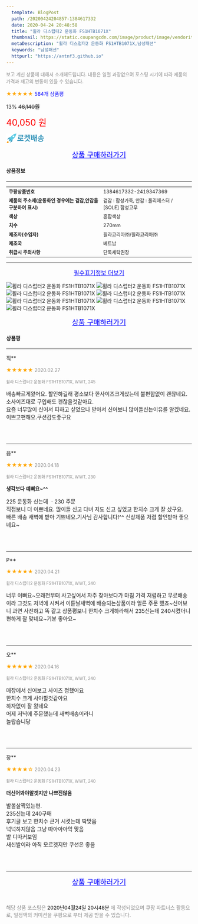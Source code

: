 ```yaml
---
  template: BlogPost
  path: /20200424204857-1384617332
  date: 2020-04-24 20:48:58
  title: "휠라 디스럽터2 운동화 FS1HTB1071X"
  thumbnail: https://static.coupangcdn.com/image/product/image/vendoritem/2019/05/28/4404168875/81f7a445-b354-4236-899f-801a5cc20174.jpg
  metaDescription: "휠라 디스럽터2 운동화 FS1HTB1071X,남성패션"
  keywords: "남성패션"
  httpurl: "https://antnf3.github.io"
---
```

  
<span style="color: #888;font-size:0.8rem">보고 계신 상품에 대해서 소개해드립니다.
내용은 일절 과장없으며 포스팅 시기에 따라 제품의 가격과 재고의 변동이 있을 수 있습니다.</span>
  
<span style="color: orange;">★★★★★</span> <span style="color: blue;font-size: 0.85rem;">584개 상품평</span>

<span style="font-size: 0.9rem">13%</span> <span style="font-size: 0.9rem">~~46,140원~~</span>

<span style="color: red;font-size: 1.5rem;">40,050 원</span>

![로켓배송](/assets/rocket_logo.png)

<p align="center"><a href="http://me2.do/xOfbSl9j" style="font-size: 1.2rem; color: blue;">상품 구매하러가기</a></p>

#### 상품정보

---

|                  |                       |
| ---------------- | --------------------- |
| **<span style="font-size:0.8rem;">쿠팡상품번호</span>** | <span style="font-size:0.8rem;">1384617332-2419347369</span> |
| **<span style="font-size:0.8rem;">제품의 주소재(운동화인 경우에는 겉감,안감을 구분하여 표시)</span>**    | <span style="font-size:0.8rem;">겉감 : 합성가죽, 안감 : 폴리에스터 / [SOLE] 합성고무</span>        |
| **<span style="font-size:0.8rem;">색상</span>**    | <span style="font-size:0.8rem;">혼합색상</span>        |
| **<span style="font-size:0.8rem;">치수</span>**    | <span style="font-size:0.8rem;">270mm</span>        |
| **<span style="font-size:0.8rem;">제조자(수입자)</span>**    | <span style="font-size:0.8rem;">휠라코리아㈜/휠라코리아㈜</span>        |
| **<span style="font-size:0.8rem;">제조국</span>**    | <span style="font-size:0.8rem;">베트남</span>        |
| **<span style="font-size:0.8rem;">취급시 주의사항</span>**    | <span style="font-size:0.8rem;">단독세탁권장</span>        |



---

<p align="center"><a href="http://me2.do/xOfbSl9j" style="font-size: 1rem; color: blue;">필수표기정보 더보기</a></p>

![휠라 디스럽터2 운동화 FS1HTB1071X](http://thumbnail8.coupangcdn.com/thumbnails/remote/q89/image/retail/images/2020/03/19/14/0/48052841-8b82-4f17-98dd-63714eb9c056.jpg)
![휠라 디스럽터2 운동화 FS1HTB1071X](http://thumbnail9.coupangcdn.com/thumbnails/remote/q89/image/retail/images/2020/03/18/16/5/d15acde4-c734-4367-b3c6-e90f95467b6c.jpg)
![휠라 디스럽터2 운동화 FS1HTB1071X](http://thumbnail7.coupangcdn.com/thumbnails/remote/q89/image/retail/images/2020/03/18/16/9/5f59c203-9208-44a4-8f1a-74861399048a.jpg)
![휠라 디스럽터2 운동화 FS1HTB1071X](http://thumbnail6.coupangcdn.com/thumbnails/remote/q89/image/retail/images/2020/03/18/16/2/59b96658-adbc-46f8-98ed-60276be6dad4.jpg)
![휠라 디스럽터2 운동화 FS1HTB1071X](http://thumbnail6.coupangcdn.com/thumbnails/remote/q89/image/retail/images/2020/03/18/16/8/aaaabaf2-7f73-4a62-b936-35e6ff433171.jpg)
![휠라 디스럽터2 운동화 FS1HTB1071X](http://thumbnail6.coupangcdn.com/thumbnails/remote/q89/image/retail/images/2020/03/18/16/6/7287d2ac-524f-42fa-8f5a-3cecae997a60.jpg)
![휠라 디스럽터2 운동화 FS1HTB1071X](http://thumbnail9.coupangcdn.com/thumbnails/remote/q89/image/retail/images/2020/03/18/16/2/ac0a5c76-6120-470e-800b-aa9bc35600a5.jpg)

<p align="center"><a href="http://me2.do/xOfbSl9j" style="font-size: 1.2rem; color: blue;">상품 구매하러가기</a></p>

#### 상품평
  
---
  
직**
    
<span style="color: orange;">★★★★★</span> <span style="font-size:0.8rem;color: #888;">2020.02.27</span>
    
<span style="color: #888;font-size:0.7rem">휠라 디스럽터2 운동화 FS1HTB1071X, WWT, 245</span>
    

    
<span style="font-size: 0.9rem;">배송빠르게왔어요. 할인하길래 평소보다 한사이즈크게샀는데 불편함없이 괜찮네요. 소사이즈대로 구입해도 괜찮을것같아요.<br/>요즘 너무많이 신어서 피하고 싶었으나 받아서 신어보니 많이들신는이유를 알겠네요. 이쁘고편해요.쿠션감도좋구요</span>
    
<br>
<br>

---
  
음**
    
<span style="color: orange;">★★★★★</span> <span style="font-size:0.8rem;color: #888;">2020.04.18</span>
    
<span style="color: #888;font-size:0.7rem">휠라 디스럽터2 운동화 FS1HTB1071X, WWT, 230</span>
    
<span style="font-size:0.85rem">**생각보다 예뻐요~^^**</span>
    
<span style="font-size: 0.9rem;">225 운동화 신는데 ㆍ230 주문  <br/>직접보니 더 이쁘네요. 많이들 신고 다녀 저도 신고 싶었고 한치수 크게 잘 샀구요.<br/>빠른 배송 새벽에 받아 기쁘네요.기사님 감사합니다!^^ 신상제품 저렴 할인받아 좋으네요~</span>
    
<br>
<br>

---
  
P**
    
<span style="color: orange;">★★★★★</span> <span style="font-size:0.8rem;color: #888;">2020.04.21</span>
    
<span style="color: #888;font-size:0.7rem">휠라 디스럽터2 운동화 FS1HTB1071X, WWT, 240</span>
    

    
<span style="font-size: 0.9rem;">너무 이뻐요~오래전부터 사고싶어서 자주 찾아보다가 마침 가격 저렴하고 무료배송이라 그것도 저녁에 시켜서 이튿날새벽에 배송되는상품이라 얼른 주문 했죠~신어보니 과연 사진하고 똑 같고 상품평보니 한치수 크게하라해서  235신는데 240시켰더니 편하게 잘 맞네요~기분 좋아요~</span>
    
<br>
<br>

---
  
오**
    
<span style="color: orange;">★★★★★</span> <span style="font-size:0.8rem;color: #888;">2020.04.16</span>
    
<span style="color: #888;font-size:0.7rem">휠라 디스럽터2 운동화 FS1HTB1071X, WWT, 240</span>
    

    
<span style="font-size: 0.9rem;">매장에서 신어보고 사이즈 정했어요<br/>한치수 크게 사야할것같아요<br/>하자없이 잘 왔네요<br/>어제 저녁에 주문했는데 새벽배송이라니<br/>놀랍습니당</span>
    
<br>
<br>

---
  
장**
    
<span style="color: orange;">★★★★☆</span> <span style="font-size:0.8rem;color: #888;">2020.04.23</span>
    
<span style="color: #888;font-size:0.7rem">휠라 디스럽터2 운동화 FS1HTB1071X, WWT, 240</span>
    
<span style="font-size:0.85rem">**더신어봐야알겟지만 나쁘진않음**</span>
    
<span style="font-size: 0.9rem;">발볼살짝있는편. <br/>235신는데 240구매<br/>후기글 보고 한치수 큰거 시켯는데 딱맞음<br/>넉넉하지않음 그냥 따아아아악 맞음<br/>발 디따커보임<br/>새신발이라 아직 모르겟지만 쿠션은 좋음</span>
    
<br>
<br>


  
---
  
<p align="center"><a href="http://me2.do/xOfbSl9j" style="font-size: 1.2rem; color: blue;">상품 구매하러가기</a></p>
  
<br>
  
<span style="font-size: 0.85rem; color: #888;">해당 상품 포스팅은 <span style="color: #000;"> 2020년04월24일 20시48분 </span> 에 작성되었으며 쿠팡 파트너스 활동으로, 일정액의 커미션을 쿠팡으로 부터 제공 받을 수 있습니다.</span>